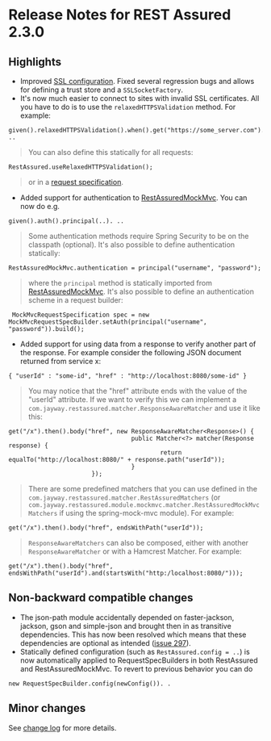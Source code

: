 # Release Notes for REST Assured 2.3.0 #

## Highlights ##
  * Improved [SSL configuration](Usage#SSL_Config). Fixed several regression bugs and allows for defining a trust store and a `SSLSocketFactory`.
  * It's now much easier to connect to sites with invalid SSL certificates. All you have to do is to use the `relaxedHTTPSValidation` method. For example:
```
given().relaxedHTTPSValidation().when().get("https://some_server.com"). .. 
```
> You can also define this statically for all requests:
```
RestAssured.useRelaxedHTTPSValidation();
```
> or in a [request specification](Usage#Specification_Re-use).
  * Added support for authentication to [RestAssuredMockMvc](Usage#Spring_Mock_Mvc_Module). You can now do e.g.
```
given().auth().principal(..). ..
```
> Some authentication methods require Spring Security to be on the classpath (optional). It's also possible to define authentication statically:
```
RestAssuredMockMvc.authentication = principal("username", "password");
```
> where the `principal` method is statically imported from [RestAssuredMockMvc](http://rest-assured.googlecode.com/svn/tags/2.3.0/apidocs/com/jayway/restassured/module/mockmvc/RestAssuredMockMvc.html). It's also possible to define an authentication scheme in a request builder:
```
 MockMvcRequestSpecification spec = new MockMvcRequestSpecBuilder.setAuth(principal("username", "password")).build();
```
  * Added support for using data from a response to verify another part of the response. For example consider the following JSON document returned from service x:
```
{ "userId" : "some-id", "href" : "http://localhost:8080/some-id" }
```
> You may notice that the "href" attribute ends with the value of the "userId" attribute. If we want to verify this we can implement a `com.jayway.restassured.matcher.ResponseAwareMatcher` and use it like this:
```
get("/x").then().body("href", new ResponseAwareMatcher<Response>() {
                                  public Matcher<?> matcher(Response response) {
                                          return equalTo("http://localhost:8080/" + response.path("userId"));
                                  }
                       });
```
> There are some predefined matchers that you can use defined in the `com.jayway.restassured.matcher.RestAssuredMatchers` (or `com.jayway.restassured.module.mockmvc.matcher.RestAssuredMockMvcMatchers` if using the spring-mock-mvc module). For example:
```
get("/x").then().body("href", endsWithPath("userId"));
```
> `ResponseAwareMatchers` can also be composed, either with another `ResponseAwareMatcher` or with a Hamcrest Matcher. For example:
```
get("/x").then().body("href", endsWithPath("userId").and(startsWith("http:/localhost:8080/")));
```

## Non-backward compatible changes ##
  * The json-path module accidentally depended on faster-jackson, jackson, gson and simple-json and brought then in as transitive dependencies. This has now been resolved which means that these dependencies are optional as intended ([issue 297](https://code.google.com/p/rest-assured/issues/detail?id=297)).
  * Statically defined configuration (such as `RestAssured.config = ..`) is now automatically applied to RequestSpecBuilders in both RestAssured and RestAssuredMockMvc. To revert to previous behavior you can do
```
new RequestSpecBuilder.config(newConfig()). .
```

## Minor changes ##
See [change log](http://github.com/jayway/rest-assured/raw/master/changelog.txt) for more details.
